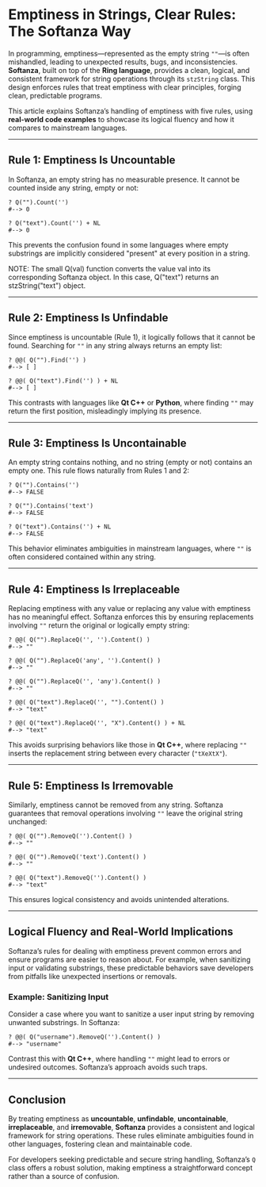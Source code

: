 # Emptiness in Strings, Clear Rules: The Softanza Way

In programming, emptiness—represented as the empty string `""`—is often mishandled, leading to unexpected results, bugs, and inconsistencies. **Softanza**, built on top of the **Ring language**, provides a clean, logical, and consistent framework for string operations through its `stzString` class. This design enforces rules that treat emptiness with clear principles, forging clean, predictable programs.

This article explains Softanza’s handling of emptiness with five rules, using **real-world code examples** to showcase its logical fluency and how it compares to mainstream languages.

---

## Rule 1: Emptiness Is Uncountable

In Softanza, an empty string has no measurable presence. It cannot be counted inside any string, empty or not:

```ring
? Q("").Count('') 
#--> 0

? Q("text").Count('') + NL 
#--> 0
```

This prevents the confusion found in some languages where empty substrings are implicitly considered "present" at every position in a string.

NOTE: The small Q(val) function converts the value val into its corresponding Softanza object. In this case, Q("text") returns an stzString("text") object.

---

## Rule 2: Emptiness Is Unfindable

Since emptiness is uncountable (Rule 1), it logically follows that it cannot be found. Searching for `""` in any string always returns an empty list:

```ring
? @@( Q("").Find('') ) 
#--> [ ]

? @@( Q("text").Find('') ) + NL
#--> [ ]
```

This contrasts with languages like **Qt C++** or **Python**, where finding `""` may return the first position, misleadingly implying its presence.

---

## Rule 3: Emptiness Is Uncontainable

An empty string contains nothing, and no string (empty or not) contains an empty one. This rule flows naturally from Rules 1 and 2:

```ring
? Q("").Contains('') 
#--> FALSE

? Q("").Contains('text') 
#--> FALSE

? Q("text").Contains('') + NL
#--> FALSE
```

This behavior eliminates ambiguities in mainstream languages, where `""` is often considered contained within any string.

---

## Rule 4: Emptiness Is Irreplaceable

Replacing emptiness with any value or replacing any value with emptiness has no meaningful effect. Softanza enforces this by ensuring replacements involving `""` return the original or logically empty string:

```ring
? @@( Q("").ReplaceQ('', '').Content() ) 
#--> ""

? @@( Q("").ReplaceQ('any', '').Content() ) 
#--> ""

? @@( Q("").ReplaceQ('', 'any').Content() ) 
#--> ""

? @@( Q("text").ReplaceQ('', "").Content() ) 
#--> "text"

? @@( Q("text").ReplaceQ('', "X").Content() ) + NL 
#--> "text"
```

This avoids surprising behaviors like those in **Qt C++**, where replacing `""` inserts the replacement string between every character (`"tXeXtX"`).

---

## Rule 5: Emptiness Is Irremovable

Similarly, emptiness cannot be removed from any string. Softanza guarantees that removal operations involving `""` leave the original string unchanged:

```ring
? @@( Q("").RemoveQ('').Content() ) 
#--> ""

? @@( Q("").RemoveQ('text').Content() ) 
#--> ""

? @@( Q("text").RemoveQ('').Content() ) 
#--> "text"
```

This ensures logical consistency and avoids unintended alterations.

---

## Logical Fluency and Real-World Implications

Softanza’s rules for dealing with emptiness prevent common errors and ensure programs are easier to reason about. For example, when sanitizing input or validating substrings, these predictable behaviors save developers from pitfalls like unexpected insertions or removals.

### Example: Sanitizing Input
Consider a case where you want to sanitize a user input string by removing unwanted substrings. In Softanza:

```ring
? @@( Q("username").RemoveQ('').Content() )
#--> "username"
```

Contrast this with **Qt C++**, where handling `""` might lead to errors or undesired outcomes. Softanza’s approach avoids such traps.

---

## Conclusion

By treating emptiness as **uncountable**, **unfindable**, **uncontainable**, **irreplaceable**, and **irremovable**, **Softanza** provides a consistent and logical framework for string operations. These rules eliminate ambiguities found in other languages, fostering clean and maintainable code.

For developers seeking predictable and secure string handling, Softanza’s `Q` class offers a robust solution, making emptiness a straightforward concept rather than a source of confusion.